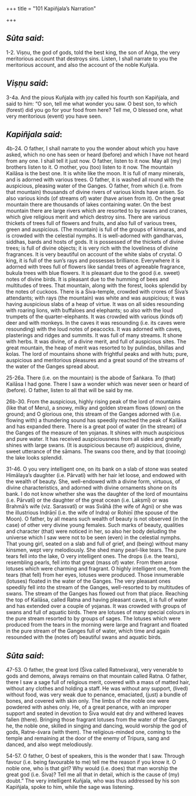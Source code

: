 +++
title = "101 Kapiñjala’s Narration"

+++
 

## *Sūta said*:

1-2. Viṣṇu, the god of gods, told the best king, the son of Aṅga, the very meritorious account that destroys sins. Listen, I shall narrate to you the meritorious account, and also the account of the noble Kuñjala.

## *Viṣṇu said*:

3-4a. And the pious Kuñjala with joy called his fourth son Kapiñjala, and said to him: “O son, tell me what wonder you saw. O best son, to which (forest) did you go for your food from here? Tell me, O blessed one, what very meritorious (event) you have seen.

## *Kapiñjala said*:

4b-24. O father, I shall narrate to you the wonder about which you have asked, which no one has seen or heard (before) and which I have not heard from any one. I shall tell it just now. O father, listen to it now. May all (my) brothers listen to it. O mother, you (too) listen to it now. The mountain Kailāsa is the best one. It is white like the moon. It is full of many minerals, and is adorned with various trees. O father, it is washed all round with the auspicious, pleasing water of the Ganges. O father, from which (i.e. from that mountain) thousands of divine rivers of various kinds have arisen. So also various kinds (of streams of) water (have arisen from it). On the great mountain there are thousands of lakes containing water. On the best mountain there are large rivers which are resorted to by swans and cranes, which give religious merit and which destroy sins. There are various thickets of trees full of flowers and fruits, and also full of various trees, green and auspicious. (The mountain) is full of the groups of kinnaras, and is crowded with the celestial nymphs. It is well-adorned with gandharvas, siddhas, bards and hosts of gods. It is possessed of the thickets of divine trees; is full of divine objects; it is very rich with the loveliness of divine fragrances. It is very beautiful on account of the white slabs of crystal. O king, it is full of the sun’s rays and possesses brilliance. Everywhere it is adorned with trees full of flowers like sandal trees of agreeable fragrance, bukula trees with blue flowers. It is pleasant due to the good (i.e. sweet) notes of divine birds. It is pleasant due to the humming of bees and multitudes of trees. That mountain, along with the forest, looks splendid by the notes of cuckoos. There is a Śiva-temple, crowded with crores of Śiva’s attendants; with rays (the mountain) was white and was auspicious; it was having auspicious slabs of a heap of virtue. It was on all sides resounding with roaring lions, with buffaloes and elephants; so also with the loud trumpets of the quarter-elephants. It was crowded with various (kinds of) deer and with monkeys. In the caves it was resounding (i.e. its caves were resounding) with the loud notes of peacocks. It was adorned with caves, plasterings and ridges and summits. It was full of many streams. It shone with herbs. It was divine, of a divine merit, and full of auspicious sites. The great mountain, the heap of merit was resorted to by pulindas, bhillas and kolas. The lord of mountains shone with frightful peaks and with huts; pure, auspicious and meritorious pleasures and a great sound of the streams of the water of the Ganges spread about.

25-26a. There (i.e. on the mountain) is the abode of Śaṅkara. To (that) Kailāsa I had gone. There I saw a wonder which was never seen or heard of (before). O father, listen to all that will be said by me.

26b-30. From the auspicious, highly rising peak of the lord of mountains (like that of Meru), a snowy, milky and golden stream flows (down) on the ground; and O glorious one, this stream of the Ganges adorned with (i.e. flowing with) a thundering sound has speedily reached the peak of Kailāsa and has expanded there. There is a great pool of water (in the stream) of the Ganges of the measure of ten yojanas. It shines with much auspicious and pure water. It has received auspiciousness from all sides and greatly shines with large swans. (It is auspicious because of) auspicious, divine, sweet utterance of the sāmans. The swans coo there, and by that (cooing) the lake looks splendid.

31-46. O you very intelligent one, on its bank on a slab of stone was seated Himālaya’s daughter (i.e. Pārvatī) with her hair let loose, and endowed with the wealth of beauty. She, well-endowed with a divine form, virtuous, of divine characteristics, and adorned with divine ornaments shone on its bank. I do not know whether she was the daughter of the lord of mountains (i.e. Pārvatī) or the daughter of the great ocean (i.e. Lakṣmī) or was Brahmā’s wife (viz. Sarasvatī) or was Svāhā (the wife of Agni) or she was the illustrious Indrāṇī (i.e. the wife of Indra) or Rohiṇī (the spouse of the Moon). O father, by all means such wealth of beauty is not observed (in the case) of other very divine young females. Such marks of beauty, qualities and character (that) were noticed in her, so also her body deluding the universe which I saw were not to be seen (even) in the celestial nymphs. That young girl, seated on a slab and full of grief, and (being) without many kinsmen, wept very melodiously. She shed many pearl-like tears. The pure tears fell into the lake, O very intelligent ones. The drops (i.e. the tears), resembling pearls, fell into that great (mass of) water. From them arose lotuses which were charming and fragrant. O highly intelligent one, from the tears (that fell) from her eyes, lotuses were produced. Those innumerable (lotuses) floated in the water of the Ganges. The very pleasant ones speedily fell into the stream of the Ganges, well-resorted to by multitudes of swans. The stream of the Ganges has flowed out from that place. Reaching the top of Kailāsa, called Ratna and having pleasant caves, it is full of water and has extended over a couple of yojanas. It was crowded with groups of swans and full of aquatic birds. There are lotuses of many special colours in the pure stream resorted to by groups of sages. The lotuses which were produced from the tears in the morning were large and fragrant and floated in the pure stream of the Ganges full of water, which time and again resounded with the (notes of) beautiful swans and aquatic birds.

## *Sūta said*:

47-53. O father, the great lord (Śiva called Ratneśvara), very venerable to gods and demons, always remains on that mountain called Ratna. O father, there I saw a sage full of religious merit, covered with a mass of matted hair, without any clothes and holding a staff. He was without any support, (lived) without food, was very weak due to penance, emaciated, (just) a bundle of bones, and covered with skin only. The limbs of the noble one were powdered with ashes only. He, of a great penance, with an improper support and seated in devotion to Śiva would eat dry and withered leaves fallen (there). Bringing those fragrant lotuses from the water of the Ganges, he, the noble one, skilled in singing and dancing, would worship the god of gods, Ratne-śvara (with them). The religious-minded one, coming to the temple and remaining at the door of the enemy of Tripura, sang and danced, and also wept melodiously.

54-57. O father, O best of speakers, this is the wonder that I saw. Through favour (i.e. being favourable to me) tell me the reason if you know it. O noble one, who is that girl? Why would (i.e. does) that man worship the great god (i.e. Śiva)? Tell me all that in detail, which is the cause of (my) doubt.” The very intelligent Kuñjala, who was thus addressed by his son Kapiñjala, spoke to him, while the sage was listening.



